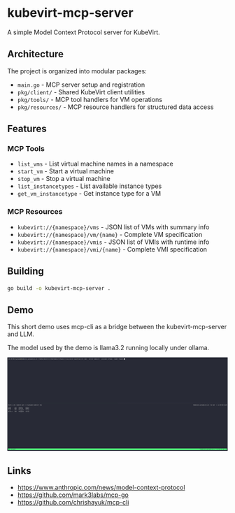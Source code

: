 # kubevirt-mcp-server

A simple Model Context Protocol server for KubeVirt.

## Architecture

The project is organized into modular packages:

- `main.go` - MCP server setup and registration
- `pkg/client/` - Shared KubeVirt client utilities
- `pkg/tools/` - MCP tool handlers for VM operations
- `pkg/resources/` - MCP resource handlers for structured data access

## Features

### MCP Tools
- `list_vms` - List virtual machine names in a namespace
- `start_vm` - Start a virtual machine
- `stop_vm` - Stop a virtual machine
- `list_instancetypes` - List available instance types
- `get_vm_instancetype` - Get instance type for a VM

### MCP Resources
- `kubevirt://{namespace}/vms` - JSON list of VMs with summary info
- `kubevirt://{namespace}/vm/{name}` - Complete VM specification
- `kubevirt://{namespace}/vmis` - JSON list of VMIs with runtime info
- `kubevirt://{namespace}/vmi/{name}` - Complete VMI specification

## Building

```bash
go build -o kubevirt-mcp-server .
```

## Demo

This short demo uses mcp-cli as a bridge between the kubevirt-mcp-server and LLM.

The model used by the demo is llama3.2 running locally under ollama.

![demo](demo.gif)

## Links 

- https://www.anthropic.com/news/model-context-protocol
- https://github.com/mark3labs/mcp-go
- https://github.com/chrishayuk/mcp-cli
